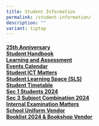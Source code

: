 ```yaml
---
title: Student Information
permalink: /student-information/
description: ""
variant: tiptap
---
```

<h4><a href="/student-information/25th-anniversary/" rel="noopener noreferrer nofollow" target=""><u>25th Anniversary</u></a><u><br></u><a href="/student-information/student-handbook" rel="noopener noreferrer nofollow" target=""><u>Student Handbook</u></a><u><br></u><a href="/student-information/learning-and-assessment" rel="noopener noreferrer nofollow" target=""><u>Learning and Assessment</u></a><u><br></u><a href="/student-information/events-calendar" rel="noopener noreferrer nofollow" target=""><u>Events Calendar</u></a><u><br></u><a href="/student-information/student-ict-matters" rel="noopener noreferrer nofollow" target=""><u>Student ICT Matters</u></a><u><br></u><a href="/student-information/student-learning-space-sls" rel="noopener noreferrer nofollow" target=""><u>Student Learning Space (SLS)</u></a><u><br></u><a href="/student-information/student-timetable" rel="noopener noreferrer nofollow" target=""><u>Student Timetable</u></a><u><br></u><a href="/student-information/sec-1-students-2024" rel="noopener noreferrer nofollow" target=""><u>Sec 1 Students 2024</u></a><u><br></u><a href="/student-information/sec-3-subject-combination-2024/" rel="noopener noreferrer nofollow" target=""><u>Sec 3 Subject Combination 2024</u></a><u><br></u><a href="/student-information/internal-examination-matters" rel="noopener noreferrer nofollow" target=""><u>Internal Examination Matters</u></a><u><br></u><a href="/student-information/uniform-vendor" rel="noopener noreferrer nofollow" target=""><u>School Uniform Vendor</u></a><u><br></u><a href="/student-information/booklist-2024-n-bookshop-vendor" rel="noopener noreferrer nofollow" target=""><u>Booklist 2024 &amp; Bookshop Vendor</u></a><u><br></u></h4>
<p></p>
